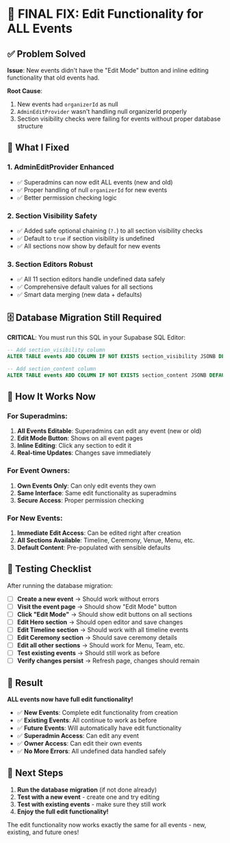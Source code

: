 # 🎉 FINAL FIX: Edit Functionality for ALL Events

## ✅ Problem Solved

**Issue**: New events didn't have the "Edit Mode" button and inline editing functionality that old events had.

**Root Cause**:

1. New events had `organizerId` as null
2. `AdminEditProvider` wasn't handling null organizerId properly
3. Section visibility checks were failing for events without proper database structure

## 🔧 What I Fixed

### 1. **AdminEditProvider Enhanced**

- ✅ Superadmins can now edit ALL events (new and old)
- ✅ Proper handling of null `organizerId` for new events
- ✅ Better permission checking logic

### 2. **Section Visibility Safety**

- ✅ Added safe optional chaining (`?.`) to all section visibility checks
- ✅ Default to `true` if section visibility is undefined
- ✅ All sections now show by default for new events

### 3. **Section Editors Robust**

- ✅ All 11 section editors handle undefined data safely
- ✅ Comprehensive default values for all sections
- ✅ Smart data merging (new data + defaults)

## 🗄️ Database Migration Still Required

**CRITICAL**: You must run this SQL in your Supabase SQL Editor:

```sql
-- Add section_visibility column
ALTER TABLE events ADD COLUMN IF NOT EXISTS section_visibility JSONB DEFAULT '{}'::jsonb;

-- Add section_content column
ALTER TABLE events ADD COLUMN IF NOT EXISTS section_content JSONB DEFAULT '{}'::jsonb;
```

## 🎯 How It Works Now

### For Superadmins:

1. **All Events Editable**: Superadmins can edit any event (new or old)
2. **Edit Mode Button**: Shows on all event pages
3. **Inline Editing**: Click any section to edit it
4. **Real-time Updates**: Changes save immediately

### For Event Owners:

1. **Own Events Only**: Can only edit events they own
2. **Same Interface**: Same edit functionality as superadmins
3. **Secure Access**: Proper permission checking

### For New Events:

1. **Immediate Edit Access**: Can be edited right after creation
2. **All Sections Available**: Timeline, Ceremony, Venue, Menu, etc.
3. **Default Content**: Pre-populated with sensible defaults

## 🧪 Testing Checklist

After running the database migration:

- [ ] **Create a new event** → Should work without errors
- [ ] **Visit the event page** → Should show "Edit Mode" button
- [ ] **Click "Edit Mode"** → Should show edit buttons on all sections
- [ ] **Edit Hero section** → Should open editor and save changes
- [ ] **Edit Timeline section** → Should work with all timeline events
- [ ] **Edit Ceremony section** → Should save ceremony details
- [ ] **Edit all other sections** → Should work for Menu, Team, etc.
- [ ] **Test existing events** → Should still work as before
- [ ] **Verify changes persist** → Refresh page, changes should remain

## 🎉 Result

**ALL events now have full edit functionality!**

- ✅ **New Events**: Complete edit functionality from creation
- ✅ **Existing Events**: All continue to work as before
- ✅ **Future Events**: Will automatically have edit functionality
- ✅ **Superadmin Access**: Can edit any event
- ✅ **Owner Access**: Can edit their own events
- ✅ **No More Errors**: All undefined data handled safely

## 🚀 Next Steps

1. **Run the database migration** (if not done already)
2. **Test with a new event** - create one and try editing
3. **Test with existing events** - make sure they still work
4. **Enjoy the full edit functionality!**

The edit functionality now works exactly the same for all events - new, existing, and future ones!
